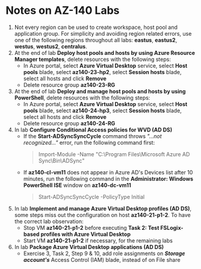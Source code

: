 # Notes on AZ-140 Labs
1. Not every region can be used to create workspace, host pool and application group. For simplicity and avoiding region related errors, use one of the following regions throughout all labs: **eastus**, **eastus2**, **westus**, **westus2**, **centralus**.
2. At the end of lab **Deploy host pools and hosts by using Azure Resource Manager templates**, delete resources with the following steps:
    - In Azure portal, select **Azure Virtual Desktop** service, select **Host pools** blade, select **az140-23-hp2**, select **Session hosts** blade, select all hosts and click **Remove**
    - Delete resource group **az140-23-RG**
3. At the end of lab **Deploy and manage host pools and hosts by using PowerShell**, delete resources with the following steps:
    - In Azure portal, select **Azure Virtual Desktop** service, select **Host pools** blade, select **az140-24-hp3**, select **Session hosts** blade, select all hosts and click **Remove**
    - Delete resource group **az140-24-RG**
4. In lab **Configure Conditional Access policies for WVD (AD DS)**
    - If the **Start-ADSyncSyncCycle** command throws *"...not recognized..."* error, run the following command first:
        > Import-Module -Name "C:\Program Files\Microsoft Azure AD Sync\Bin\ADSync"
    - If **az140-cl-vm11** does not appear in Azure AD's Devices list after 10 minutes, run the following command in the **Administrator: Windows PowerShell ISE** window on **az140-dc-vm11**
        > Start-ADSyncSyncCycle -PolicyType Initial
5. In lab **Implement and manage Azure Virtual Desktop profiles (AD DS)**, some steps miss out the configuration on host **az140-21-p1-2**. To have the correct lab observation:
    - Stop VM **az140-21-p1-2** before executing **Task 2: Test FSLogix-based profiles with Azure Virtual Desktop**
    - Start VM **az140-21-p1-2** if necessary, for the remaining labs
6. In lab **Package Azure Virtual Desktop applications (AD DS)**
    - Exercise 3, Task 2, Step 9 & 10, add role assignments on _**Storage account's**_ Access Control (IAM) blade, instead of on File share
